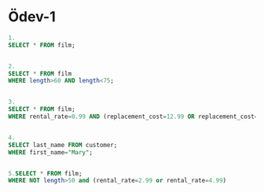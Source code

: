 # Ödev-1

```sql
1.
SELECT * FROM film;
```

```
```

```sql 
2.
SELECT * FROM film
WHERE length>60 AND length<75;
```

```
```

```sql
3.
SELECT * FROM film;
WHERE rental_rate=0.99 AND (replacement_cost=12.99 OR replacement_cost=28.99);
```

```
```

```sql 
4.
SELECT last_name FROM customer;
WHERE first_name="Mary"; 
```

```
```
```sql
5.SELECT * FROM film;
WHERE NOT length>50 and (rental_rate=2.99 or rental_rate=4.99)
```
